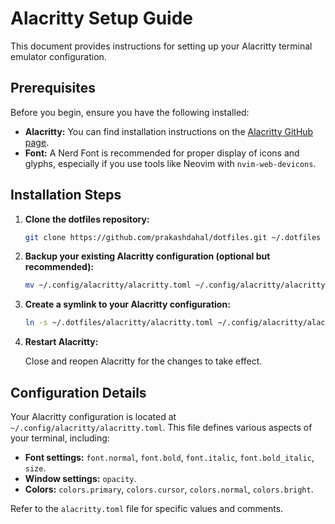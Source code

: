 # Alacritty Setup Guide

This document provides instructions for setting up your Alacritty terminal emulator configuration.

## Prerequisites

Before you begin, ensure you have the following installed:

*   **Alacritty:** You can find installation instructions on the [Alacritty GitHub page](https://github.com/alacritty/alacritty#installation).
*   **Font:** A Nerd Font is recommended for proper display of icons and glyphs, especially if you use tools like Neovim with `nvim-web-devicons`.

## Installation Steps

1.  **Clone the dotfiles repository:**

    ```bash
    git clone https://github.com/prakashdahal/dotfiles.git ~/.dotfiles
    ```

2.  **Backup your existing Alacritty configuration (optional but recommended):**

    ```bash
    mv ~/.config/alacritty/alacritty.toml ~/.config/alacritty/alacritty.toml_backup
    ```

3.  **Create a symlink to your Alacritty configuration:**

    ```bash
    ln -s ~/.dotfiles/alacritty/alacritty.toml ~/.config/alacritty/alacritty.toml
    ```

4.  **Restart Alacritty:**

    Close and reopen Alacritty for the changes to take effect.

## Configuration Details

Your Alacritty configuration is located at `~/.config/alacritty/alacritty.toml`. This file defines various aspects of your terminal, including:

*   **Font settings:** `font.normal`, `font.bold`, `font.italic`, `font.bold_italic`, `size`.
*   **Window settings:** `opacity`.
*   **Colors:** `colors.primary`, `colors.cursor`, `colors.normal`, `colors.bright`.

Refer to the `alacritty.toml` file for specific values and comments.
